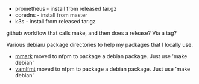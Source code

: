 * prometheus - install from released tar.gz
* coredns - install from master
* k3s - install from released tar.gz


github workflow that calls make, and then does a release? Via a tag?


Various debian/ package directories to help my packages that I locally use.

* [mmark](github.com/mmarkdown/mmark) moved to nfpm to package a debian package. Just use 'make
  debian'
* [yamlfmt](github.com/miekg/yamlfmt) moved to nfpm to package a debian package. Just use 'make
  debian'
